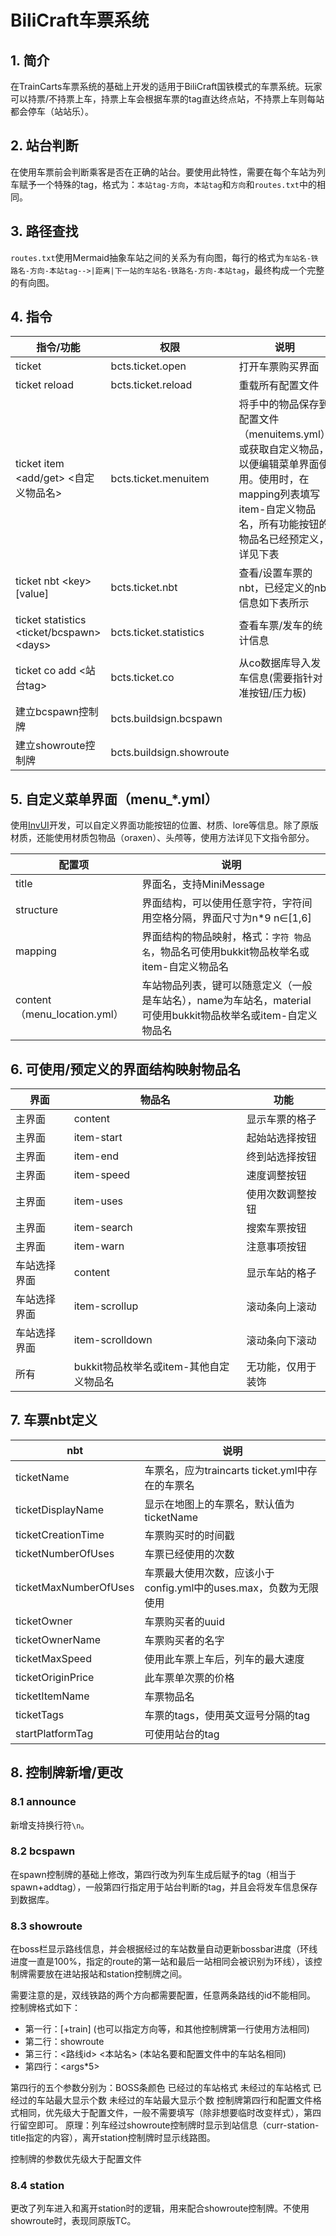 # BiliCraft车票系统

## 1. 简介
在TrainCarts车票系统的基础上开发的适用于BiliCraft国铁模式的车票系统。玩家可以持票/不持票上车，持票上车会根据车票的tag直达终点站，不持票上车则每站都会停车（站站乐）。


## 2. 站台判断
在使用车票前会判断乘客是否在正确的站台。要使用此特性，需要在每个车站为列车赋予一个特殊的tag，格式为：`本站tag-方向`，`本站tag`和`方向`和`routes.txt`中的相同。


## 3. 路径查找
`routes.txt`使用Mermaid抽象车站之间的关系为有向图，每行的格式为`车站名-铁路名-方向-本站tag-->|距离|下一站的车站名-铁路名-方向-本站tag`，最终构成一个完整的有向图。


## 4. 指令
| 指令/功能                                       | 权限                       | 说明                                                                                               |
|---------------------------------------------|--------------------------|--------------------------------------------------------------------------------------------------|
| ticket                                      | bcts.ticket.open         | 打开车票购买界面                                                                                         |
| ticket reload                               | bcts.ticket.reload       | 重载所有配置文件                                                                                         |
| ticket item \<add/get> <自定义物品名>             | bcts.ticket.menuitem     | 将手中的物品保存到配置文件（menuitems.yml）或获取自定义物品，以便编辑菜单界面使用。使用时，在mapping列表填写item-自定义物品名，所有功能按钮的物品名已经预定义，详见下表 |
| ticket nbt \<key> \[value]                  | bcts.ticket.nbt          | 查看/设置车票的nbt，已经定义的nbt信息如下表所示                                                                      |
| ticket statistics \<ticket/bcspawn> \<days> | bcts.ticket.statistics   | 查看车票/发车的统计信息                                                                                     |
| ticket co add \<站台tag>                      | bcts.ticket.co           | 从co数据库导入发车信息(需要指针对准按钮/压力板)                                                                       |
| 建立bcspawn控制牌                                | bcts.buildsign.bcspawn   |                                                                                                  |
| 建立showroute控制牌                              | bcts.buildsign.showroute |                                                                                                  |


## 5. 自定义菜单界面（menu_*.yml）
使用[InvUI](https://github.com/NichtStudioCode/InvUI)开发，可以自定义界面功能按钮的位置、材质、lore等信息。除了原版材质，还能使用材质包物品（oraxen）、头颅等，使用方法详见下文指令部分。

| 配置项                        | 说明                                                                 |
|----------------------------|--------------------------------------------------------------------|
| title                      | 界面名，支持MiniMessage                                                  |
| structure                  | 界面结构，可以使用任意字符，字符间用空格分隔，界面尺寸为n*9 n∈[1,6]                            |
| mapping                    | 界面结构的物品映射，格式：`字符 物品名`，物品名可使用bukkit物品枚举名或item-自定义物品名                |
| content（menu_location.yml） | 车站物品列表，键可以随意定义（一般是车站名），name为车站名，material可使用bukkit物品枚举名或item-自定义物品名 |


## 6. 可使用/预定义的界面结构映射物品名
| 界面     | 物品名                       | 功能        |
|--------|---------------------------|-----------|
| 主界面    | content                   | 显示车票的格子   |
| 主界面    | item-start                | 起始站选择按钮   |
| 主界面    | item-end                  | 终到站选择按钮   |
| 主界面    | item-speed                | 速度调整按钮    |
| 主界面    | item-uses                 | 使用次数调整按钮  |
| 主界面    | item-search               | 搜索车票按钮    |
| 主界面    | item-warn                 | 注意事项按钮    |
| 车站选择界面 | content                   | 显示车站的格子   |
| 车站选择界面 | item-scrollup             | 滚动条向上滚动   |
| 车站选择界面 | item-scrolldown           | 滚动条向下滚动   |
| 所有     | bukkit物品枚举名或item-其他自定义物品名 | 无功能，仅用于装饰 |


## 7. 车票nbt定义
| nbt                   | 说明                                        |
|-----------------------|-------------------------------------------|
| ticketName            | 车票名，应为traincarts ticket.yml中存在的车票名        |
| ticketDisplayName     | 显示在地图上的车票名，默认值为ticketName                 |
| ticketCreationTime    | 车票购买时的时间戳                                 |
| ticketNumberOfUses    | 车票已经使用的次数                                 |
| ticketMaxNumberOfUses | 车票最大使用次数，应该小于config.yml中的uses.max，负数为无限使用 |
| ticketOwner           | 车票购买者的uuid                                |
| ticketOwnerName       | 车票购买者的名字                                  |
| ticketMaxSpeed        | 使用此车票上车后，列车的最大速度                          |
| ticketOriginPrice     | 此车票单次票的价格                                 |
| ticketItemName        | 车票物品名                                     |
| ticketTags            | 车票的tags，使用英文逗号分隔的tag                      |
| startPlatformTag      | 可使用站台的tag                                 |

## 8. 控制牌新增/更改

### 8.1 announce
新增支持换行符`\n`。


### 8.2 bcspawn
在spawn控制牌的基础上修改，第四行改为列车生成后赋予的tag（相当于spawn+addtag），一般第四行指定用于站台判断的tag，并且会将发车信息保存到数据库。


### 8.3 showroute
在boss栏显示路线信息，并会根据经过的车站数量自动更新bossbar进度（环线进度一直是100%，指定的route的第一站和最后一站相同会被识别为环线），该控制牌需要放在进站报站和station控制牌之间。

需要注意的是，双线铁路的两个方向都需要配置，任意两条路线的id不能相同。
控制牌格式如下：
- 第一行：[+train]  (也可以指定方向等，和其他控制牌第一行使用方法相同)
- 第二行：showroute
- 第三行：<路线id> <本站名>   (本站名要和配置文件中的车站名相同)
- 第四行：<args*5>

第四行的五个参数分别为：BOSS条颜色 已经过的车站格式 未经过的车站格式 已经过的车站最大显示个数 未经过的车站最大显示个数
控制牌第四行和配置文件格式相同，优先级大于配置文件，一般不需要填写（除非想要临时改变样式），第四行留空即可。
原理：列车经过showroute控制牌时显示到站信息（curr-station-title指定的内容），离开station控制牌时显示线路图。

控制牌的参数优先级大于配置文件


### 8.4 station
更改了列车进入和离开station时的逻辑，用来配合showroute控制牌。不使用showroute时，表现同原版TC。